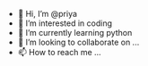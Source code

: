 - 👋 Hi, I’m @priya
- 👀 I’m interested in coding
- 🌱 I’m currently learning python
- 💞️ I’m looking to collaborate on ...
- 📫 How to reach me ...

<!---
prishali/prishali is a ✨ special ✨ repository because its `README.md` (this file) appears on your GitHub profile.
You can click the Preview link to take a look at your changes.
--->
